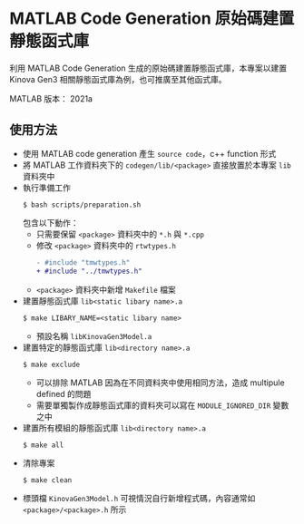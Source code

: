 # MATLAB Code Generation 原始碼建置靜態函式庫
利用 MATLAB Code Generation 生成的原始碼建置靜態函式庫，本專案以建置 Kinova Gen3 相關靜態函式庫為例，也可推廣至其他函式庫。

MATLAB 版本： 2021a

## 使用方法
- 使用 MATLAB code generation 產生 `source code`，c++ function 形式
- 將 MATLAB 工作資料夾下的 `codegen/lib/<package>` 直接放置於本專案 `lib` 資料夾中
- 執行準備工作
    ```shell
    $ bash scripts/preparation.sh
    ```
    包含以下動作：
    - 只需要保留 `<package>` 資料夾中的 `*.h` 與 `*.cpp`
    - 修改 `<package>` 資料夾中的 `rtwtypes.h`
        ```diff
        - #include "tmwtypes.h"
        + #include "../tmwtypes.h"
        ```
    - `<package>` 資料夾中新增 `Makefile` 檔案 
- 建置靜態函式庫 `lib<static libary name>.a`
    ```shell
    $ make LIBARY_NAME=<static libary name>
    ```
    - 預設名稱 `libKinovaGen3Model.a`
- 建置特定的靜態函式庫 `lib<directory name>.a`
    ```shell
    $ make exclude
    ```
    - 可以排除 MATLAB 因為在不同資料夾中使用相同方法，造成 multipule defined 的問題
    - 需要單獨製作成靜態函式庫的資料夾可以寫在 `MODULE_IGNORED_DIR` 變數之中
- 建置所有模組的靜態函式庫 `lib<directory name>.a`
    ```shell
    $ make all
    ```
- 清除專案
    ```shell
    $ make clean
    ```
- 標頭檔 `KinovaGen3Model.h` 可視情況自行新增程式碼，內容通常如 `<package>/<package>.h` 所示